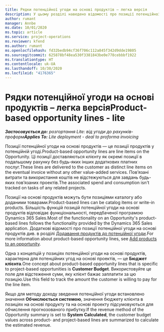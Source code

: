 ```yaml
---
title: Рядки потенційної угоди на основі продуктів – легка версія
description: У цьому розділі наведено відомості про позиції потенційної угоди на основі продуктів у Project Operations.
author: rumant
manager: Annbe
ms.date: 10/01/2020
ms.topic: article
ms.service: project-operations
ms.reviewer: kfend
ms.author: rumant
ms.openlocfilehash: fd32bedb94cf36f706c112a845f342d9dde19805
ms.sourcegitcommit: 625878bf48ea530f3381843be0e778cebbbf1922
ms.translationtype: HT
ms.contentlocale: uk-UA
ms.lasthandoff: 10/30/2020
ms.locfileid: "4176365"
---
```

# <a name="product-based-opportunity-lines---lite"></a><span data-ttu-id="64abd-103">Рядки потенційної угоди на основі продуктів – легка версія</span><span class="sxs-lookup"><span data-stu-id="64abd-103">Product-based opportunity lines - lite</span></span>

<span data-ttu-id="64abd-104">_**Застосовується до:** розгортання Lite: від угоди до рахунків-проформ_</span><span class="sxs-lookup"><span data-stu-id="64abd-104">_**Applies To:** Lite deployment - deal to proforma invoicing_</span></span>

<span data-ttu-id="64abd-105">Позиції потенційної угоди на основі продуктів — це позиції продуктів у потенційній угоді.</span><span class="sxs-lookup"><span data-stu-id="64abd-105">Product-based opportunity lines are line items on the Opportunity.</span></span> <span data-ttu-id="64abd-106">Ці позиції доставляються клієнту як окремі позиції в подальшому рахунку без будь-яких інших додаткових платних послуг.</span><span class="sxs-lookup"><span data-stu-id="64abd-106">These lines are delivered to the customer as distinct line items on the eventual invoice without any other value-added services.</span></span> <span data-ttu-id="64abd-107">Пов’язані витрати та використання коштів не відстежуються для завдань будь-яких пов’язаних проектів.</span><span class="sxs-lookup"><span data-stu-id="64abd-107">The associated spend and consumption isn't tracked on tasks of any related projects.</span></span>

<span data-ttu-id="64abd-108">Позиції на основі продуктів можуть бути позиціями каталогу або доданими товарами.</span><span class="sxs-lookup"><span data-stu-id="64abd-108">Product-based lines can be catalog items or write-in products.</span></span> <span data-ttu-id="64abd-109">Більшість функцій позицій потенційної угоди на основі продуктів відповідає функціональності, передбаченої програмою Dynamics 365 Sales.</span><span class="sxs-lookup"><span data-stu-id="64abd-109">Most of the functionality on an Opportunity's product-based lines follows the functionality provided by the Dynamics 365 Sales application.</span></span> <span data-ttu-id="64abd-110">Додаткові відомості про позиції потенційної угоди на основі продуктів див. в розділі [Додавання продуктів до потенційної угоди](https://docs.microsoft.com/dynamics365/sales-enterprise/add-products-opportunity).</span><span class="sxs-lookup"><span data-stu-id="64abd-110">For more information about product-based opportunity lines, see [Add products to an opportunity](https://docs.microsoft.com/dynamics365/sales-enterprise/add-products-opportunity).</span></span>

<span data-ttu-id="64abd-111">Одна з концепцій у позиціях потенційної угоди на основі продуктів, характерна для потенційних угод на основі проектів, — це **Бюджет клієнта**.</span><span class="sxs-lookup"><span data-stu-id="64abd-111">One concept about product-based opportunity lines that is specific to project-based opportunities is **Customer Budget**.</span></span> <span data-ttu-id="64abd-112">Використовуйте це поле для відстеження суми, яку клієнт бажає заплатити за цю позицію.</span><span class="sxs-lookup"><span data-stu-id="64abd-112">Use this field to track the amount the customer is willing to pay for the line item.</span></span>

<span data-ttu-id="64abd-113">Якщо для методу доходу зведення потенційної угоди встановлено значення **Обчислюється системою**, значення бюджету клієнта в позиціях на основі продукту та на основі проекту підсумовуються для обчислення прогнозованого прибутку.</span><span class="sxs-lookup"><span data-stu-id="64abd-113">If the revenue method of the Opportunity summary is set to **System Calculated**, the customer budget values across product- and project-based lines are summarized to calculate the estimated revenue.</span></span>
